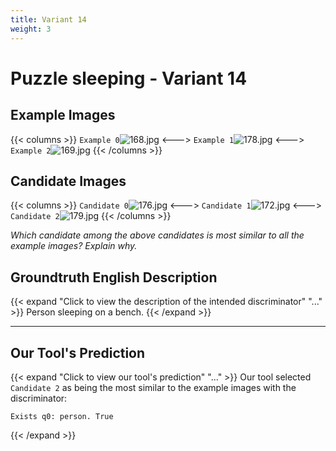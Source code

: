 ```yaml
---
title: Variant 14
weight: 3
---
```


# Puzzle sleeping - Variant 14

## Example Images
{{< columns >}}
`Example 0`![168.jpg](/natscene_data/images/168.jpg)
<--->
`Example 1`![178.jpg](/natscene_data/images/178.jpg)
<--->
`Example 2`![169.jpg](/natscene_data/images/169.jpg)
{{< /columns >}}

## Candidate Images
{{< columns >}}
`Candidate 0`![176.jpg](/natscene_data/images/176.jpg)
<--->
`Candidate 1`![172.jpg](/natscene_data/images/172.jpg)
<--->
`Candidate 2`![179.jpg](/natscene_data/images/179.jpg)
{{< /columns >}}

*Which candidate among the above candidates is most similar to all the example images? Explain why.*

## Groundtruth English Description

{{< expand "Click to view the description of the intended discriminator" "..." >}}
Person sleeping on a bench.
{{< /expand >}}

---



## Our Tool's Prediction

{{< expand "Click to view our tool's prediction" "..." >}}
Our tool selected `Candidate 2` as being the most similar to the example images with the discriminator:
```plaintext
Exists q0: person. True
```
{{< /expand >}}
